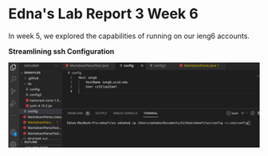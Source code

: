 # Edna's Lab Report 3 Week 6

In week 5, we explored the capabilities of running on our ieng6 accounts. 

**Streamlining ssh Configuration**

![configfileadd](configfileadd.png)

